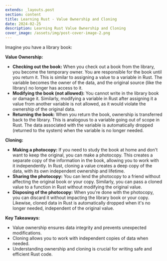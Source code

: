 ```yaml
---
extends: _layouts.post
section: content
title: Learning Rust - Value Ownership and Cloning
date: 2024-02-25
description: Learning Rust Value Ownership and Cloning
cover_image: /assets/img/post-cover-image-2.png
---
```


Imagine you have a library book:

**Value Ownership:**


- **Checking out the book:** When you check out a book from the library, you become the temporary owner. You are responsible for the book until you return it. This is similar to assigning a value to a variable in Rust. The variable becomes the owner of the data, and the original source (like the library) no longer has access to it.
- **Modifying the book (not allowed):** You cannot write in the library book or damage it. Similarly, modifying a variable in Rust after assigning it a value from another variable is not allowed, as it would violate the ownership of the original data.
- **Returning the book:** When you return the book, ownership is transferred back to the library. This is analogous to a variable going out of scope in Rust. The data associated with the variable is automatically dropped (returned to the system) when the variable is no longer needed.


**Cloning:**

- **Making a photocopy:** If you need to study the book at home and don't want to keep the original, you can make a photocopy. This creates a separate copy of the information in the book, allowing you to work with it independently. In Rust, cloning a value creates a deep copy of the data, with its own independent ownership and lifetime.
- **Sharing the photocopy:** You can lend the photocopy to a friend without affecting the original book or your copy. Similarly, you can pass a cloned value to a function in Rust without modifying the original value.
- **Disposing of the photocopy:** When you're done with the photocopy, you can discard it without impacting the library book or your copy. Likewise, cloned data in Rust is automatically dropped when it's no longer needed, independent of the original value.

**Key Takeaways:**

- Value ownership ensures data integrity and prevents unexpected modifications.
- Cloning allows you to work with independent copies of data when needed.
- Understanding ownership and cloning is crucial for writing safe and efficient Rust code.